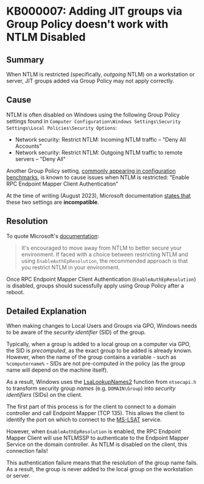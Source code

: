 # KB000007: Adding JIT groups via Group Policy doesn't work with NTLM Disabled

## Summary

When NTLM is restricted (specifically, *outgoing* NTLM) on a workstation or server, JIT groups added via Group Policy may not apply correctly.

## Cause

NTLM is often disabled on Windows using the following Group Policy settings found in `Computer Configuration\Windows Settings\Security Settings\Local Policies\Security Options`:
- Network security: Restrict NTLM: Incoming NTLM traffic – "Deny All Accounts"
- Network security: Restrict NTLM: Outgoing NTLM traffic to remote servers – "Deny All"

Another Group Policy setting, [commonly appearing in configuration benchmarks](https://www.unifiedcompliance.com/products/search-controls/control/8526/), is known to cause issues when NTLM is restricted: "Enable RPC Endpoint Mapper Client Authentication"

At the time of writing (August 2023), Microsoft documentation [states that](https://learn.microsoft.com/en-us/windows-server/security/rpc-interface-restrict#enableauthepresolution) these two settings are __incompatible__.

## Resolution

To quote Microsoft's [documentation](https://learn.microsoft.com/en-us/windows-server/security/rpc-interface-restrict#enableauthepresolution):
> It's encouraged to move away from NTLM to better secure your environment. If faced with a choice between restricting NTLM and using `EnableAuthEpResolution`, the recommended approach is that you restrict NTLM in your environment.

Once RPC Endpoint Mapper Client Authentication (`EnableAuthEpResolution`) is disabled, groups should sucessfully apply using Group Policy after a reboot.

## Detailed Explanation

When making changes to Local Users and Groups via GPO, Windows needs to be aware of the *security identifier* (SID) of the group.

Typically, when a group is added to a local group on a computer via GPO, the SID is *precomputed*, as the exact group to be added is already known. However, when the name of the group contains a variable - such as `%computername%` - SIDs are not pre-computed in the policy (as the group name will depend on the machine itself).

As a result, Windows uses the [LsaLookupNames2](https://learn.microsoft.com/en-us/windows/win32/api/ntsecapi/nf-ntsecapi-lsalookupnames2) function from `ntsecapi.h` to transform security group *names* (e.g. `DOMAIN\Group`) into *security identifiers* (SIDs) on the client.

The first part of this process is for the client to connect to a domain controller and call Endpoint Mapper (TCP 135). This allows the client to identify the port on which to connect to the [MS-LSAT](https://learn.microsoft.com/en-us/openspecs/windows_protocols/ms-lsat/1ba21e6f-d8a9-462c-9153-4375f2020894) service.

However, when `EnableAuthEpResolution` is enabled, the RPC Endpoint Mapper Client will use NTLMSSP to authenticate to the Endpoint Mapper Service on the domain controller. As NTLM is disabled on the client, this connection fails!

This authentication failure means that the resolution of the group name fails. As a result, the group is never added to the local group on the workstation or server.